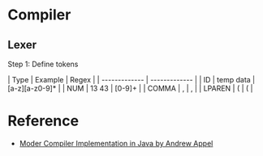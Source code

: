 
# Compiler

## Lexer

Step 1: Define tokens

| Type  | Example | Regex |
| ------------- | ------------- |
| ID | temp data | [a-z][a-z0-9]* |
| NUM | 13 43 | [0-9]+ |
| COMMA | , | , |
| LPAREN | ( | ( |

# Reference

* [Moder Compiler Implementation in Java by Andrew Appel](https://www.amazon.de/Modern-Compiler-Implementation-Andrew-Appel/dp/052182060X)

